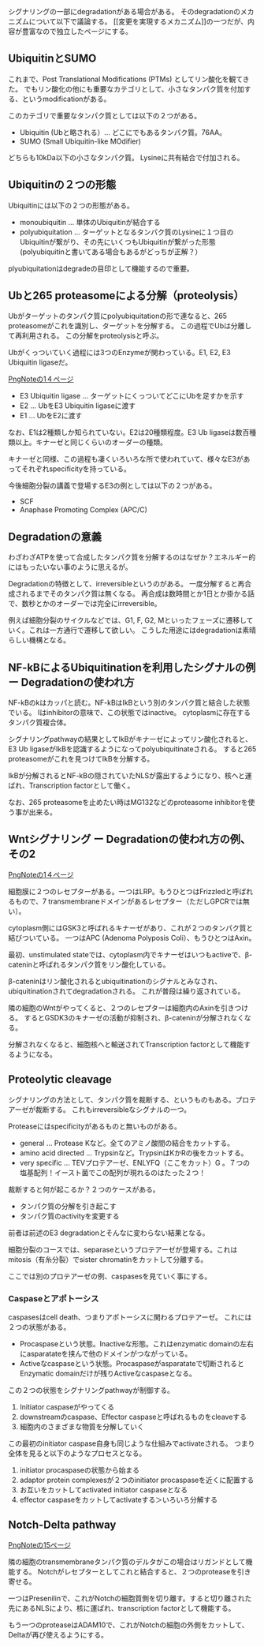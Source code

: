 シグナリングの一部にdegradationがある場合がある。
そのdegradationのメカニズムについて以下で議論する。
[[変更を実現するメカニズム]]の一つだが、内容が豊富なので独立したページにする。

## UbiquitinとSUMO

これまで、Post Translational Modifications (PTMs) としてリン酸化を観てきた。
でもリン酸化の他にも重要なカテゴリとして、小さなタンパク質を付加する、というmodificationがある。

このカテゴリで重要なタンパク質としては以下の２つがある。

- Ubiquitin (Ubと略される）... どこにでもあるタンパク質。76AA。
- SUMO (Small Ubiquitin-like MOdifier)

どちらも10kDa以下の小さなタンパク質。
Lysineに共有結合で付加される。

## Ubiquitinの２つの形態

Ubiquitinには以下の２つの形態がある。

- monoubiquitin ... 単体のUbiquitinが結合する
- polyubiquitation ... ターゲットとなるタンパク質のLysineに１つ目のUbiquitinが繋がり、その先にいくつもUbiquitinが繋がった形態(polyubiquitinと書いてある場合もあるがどっちが正解？）

plyubiquitationはdegradeの目印として機能するので重要。

## Ubと265 proteasomeによる分解（proteolysis）

Ubがターゲットのタンパク質にpolyubiquitationの形で連なると、265 proteasomeがこれを識別し、ターゲットを分解する。
この過程でUbは分離して再利用される。
この分解をproteolysisと呼ぶ。

Ubがくっついていく過程には3つのEnzymeが関わっている。E1, E2, E3 Ubiquitin ligaseだ。

[PngNoteの1４ページ](https://karino2.github.io/ImageGallery/CellBiology706x.html#lg=1&slide=13)

- E3 Ubiquitin ligase ... ターゲットにくっついてどこにUbを足すかを示す
- E2 ... UbをE3 Ubiquitin ligaseに渡す
- E1 ... UbをE2に渡す

なお、E1は2種類しか知られていない。E2は20種類程度。E3 Ub ligaseは数百種類以上。キナーゼと同じくらいのオーダーの種類。

キナーゼと同様、この過程も凄くいろいろな所で使われていて、様々なE3があってそれぞれspecificityを持っている。

今後細胞分裂の講義で登場するE3の例としては以下の２つがある。

- SCF
- Anaphase Promoting Complex (APC/C)

## Degradationの意義

わざわざATPを使って合成したタンパク質を分解するのはなぜか？エネルギー的にはもったいない事のように思えるが。

Degradationの特徴として、irreversibleというのがある。
一度分解すると再合成されるまでそのタンパク質は無くなる。
再合成は数時間とか1日とか掛かる話で、数秒とかのオーダーでは完全にirreversible。

例えば細胞分裂のサイクルなどでは、G1, F, G2, Mといったフェーズに遷移していく。これは一方通行で遷移して欲しい。
こうした用途にはdegradationは素晴らしい機構となる。

## NF-kBによるUbiquitinationを利用したシグナルの例 ー Degradationの使われ方

NF-kBのkはカッパと読む。NF-kBはIkBという別のタンパク質と結合した状態でいる。
Iはinhibitorの意味で、この状態ではinactive。
cytoplasmに存在するタンパク質複合体。

シグナリングpathwayの結果としてIkBがキナーゼによってリン酸化されると、
E3 Ub ligaseがIkBを認識するようになってpolyubiquitinateされる。
すると265 proteasomeがこれを見つけてIkBを分解する。

IkBが分解されるとNF-kBの隠されていたNLSが露出するようになり、核へと運ばれ、Transcription factorとして働く。

なお、265 proteasomeを止めたい時はMG132などのproteasome inhibitorを使う事が出来る。

## Wntシグナリング ー Degradationの使われ方の例、その2

[PngNoteの1４ページ](https://karino2.github.io/ImageGallery/CellBiology706x.html#lg=1&slide=13)

細胞膜に２つのレセプターがある。一つはLRP。もうひとつはFrizzledと呼ばれるもので、7 transmembraneドメインがあるレセプター（ただしGPCRでは無い）。

cytoplasm側にはGSK3と呼ばれるキナーゼがあり、これが２つのタンパク質と結びついている。
一つはAPC (Adenoma Polyposis Coli）、もうひとつはAxin。

最初、unstimulated stateでは、cytoplasm内でキナーゼはいつもactiveで、β-cateninと呼ばれるタンパク質をリン酸化している。

β-cateninはリン酸化されるとubiquitinationのシグナルとみなされ、ubiquitinationされてdegradationされる。
これが普段は繰り返されている。

隣の細胞のWntがやってくると、２つのレセプターは細胞内のAxinを引きつける。
するとGSDK3のキナーゼの活動が抑制され、β-cateninが分解されなくなる。

分解されなくなると、細胞核へと輸送されてTranscription factorとして機能するようになる。

## Proteolytic cleavage

シグナリングの方法として、タンパク質を裁断する、というものもある。プロテアーゼが裁断する。
これもirreversibleなシグナルの一つ。

Proteaseにはspecificityがあるものと無いものがある。

- general ... Protease Kなど。全てのアミノ酸間の結合をカットする。
- amino acid directed ... Trypsinなど。TrypsinはKかRの後をカットする。
- very specific ... TEVプロテアーゼ、ENLYFQ（ここをカット）G 。７つの塩基配列！イースト菌でこの配列が現れるのはたった２つ！

裁断すると何が起こるか？２つのケースがある。

- タンパク質の分解を引き起こす
- タンパク質のactivityを変更する

前者は前述のE3 degradationとそんなに変わらない結果となる。

細胞分裂のコースでは、separaseというプロテアーゼが登場する。これはmitosis（有糸分裂）でsister chromatinをカットして分離する。

ここでは別のプロテアーゼの例、caspasesを見ていく事にする。

### Caspaseとアポトーシス

caspasesはcell death、つまりアポトーシスに関わるプロテアーゼ。
これには２つの状態がある。

- Procaspaseという状態。Inactiveな形態。これはenzymatic domainの左右にasparatateを挟んで他のドメインがつながっている。
- Activeなcaspaseという状態。Procaspaseがasparatateで切断されるとEnzymatic domainだけが残りActiveなcaspaseとなる。

この２つの状態をシグナリングpathwayが制御する。

1. Initiator caspaseがやってくる
2. downstreamのcaspase、Effector caspaseと呼ばれるものをcleaveする
3. 細胞内のさまざまな物質を分解していく

この最初のinitiator caspase自身も同じような仕組みでactivateされる。
つまり全体を見ると以下のようなプロセスとなる。

1. initiator procaspaseの状態から始まる
2. adaptor protein complexesが２つのinitiator procaspaseを近くに配置する
3. お互いをカットしてactivated initiator caspaseとなる
4. effector caspaseをカットしてactivateする＞いろいろ分解する

## Notch-Delta pathway

[PngNoteの15ページ](https://karino2.github.io/ImageGallery/CellBiology706x.html#lg=1&slide=14)

隣の細胞のtransmembraneタンパク質のデルタがこの場合はリガンドとして機能する。
Notchがレセプターとしてこれと結合すると、２つのproteaseを引き寄せる。

一つはPresenilinで、これがNotchの細胞質側を切り離す。すると切り離された先にあるNLSにより、核に運ばれ、transcription factorとして機能する。

もう一つのproteaseはADAM10で、これがNotchの細胞の外側をカットして、Deltaが再び使えるようにする。